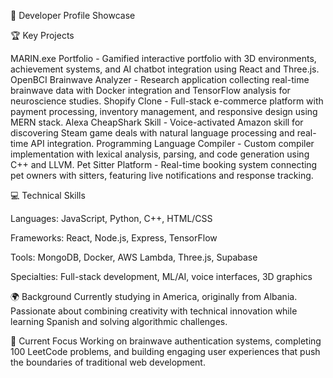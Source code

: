🚀 Developer Profile Showcase

🏆 Key Projects

MARIN.exe Portfolio - Gamified interactive portfolio with 3D environments, achievement systems, and AI chatbot integration using React and Three.js.
OpenBCI Brainwave Analyzer - Research application collecting real-time brainwave data with Docker integration and TensorFlow analysis for neuroscience studies.
Shopify Clone - Full-stack e-commerce platform with payment processing, inventory management, and responsive design using MERN stack.
Alexa CheapShark Skill - Voice-activated Amazon skill for discovering Steam game deals with natural language processing and real-time API integration.
Programming Language Compiler - Custom compiler implementation with lexical analysis, parsing, and code generation using C++ and LLVM.
Pet Sitter Platform - Real-time booking system connecting pet owners with sitters, featuring live notifications and response tracking.

💻 Technical Skills

Languages: JavaScript, Python, C++, HTML/CSS

Frameworks: React, Node.js, Express, TensorFlow

Tools: MongoDB, Docker, AWS Lambda, Three.js, Supabase

Specialties: Full-stack development, ML/AI, voice interfaces, 3D graphics

🌍 Background
Currently studying in America, originally from Albania. Passionate about combining creativity with technical innovation while learning Spanish and solving algorithmic challenges.

🎯 Current Focus
Working on brainwave authentication systems, completing 100 LeetCode problems, and building engaging user experiences that push the boundaries of traditional web development.
